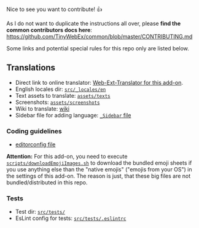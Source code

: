 Nice to see you want to contribute! :+1:

As I do not want to duplicate the instructions all over, please **find the common contributors docs here**: https://github.com/TinyWebEx/common/blob/master/CONTRIBUTING.md

Some links and potential special rules for this repo only are listed below.

## Translations

* Direct link to online translator: [Web-Ext-Translator for this add-on](https://lusito.github.io/web-ext-translator/?gh=https://github.com/rugk/awesome-emoji-picker).
* English locales dir: [`src/_locales/en`](src/_locales/en)
* Text assets to translate: [`assets/texts`](assets/texts)
* Screenshots: [`assets/screenshots`](assets/screenshots)
* Wiki to translate: [wiki](/wiki)
* Sidebar file for adding language: [`_Sidebar` file](/wiki/_Sidebar/_edit)

### Coding guidelines

* [editorconfig file](.editorconfig)

**Attention:** For this add-on, you need to execute [`scripts/downloadEmojiImages.sh`](scripts/downloadEmojiImages.sh) to download the bundled emoji sheets if you use anything else than the "native emojis" ("emojis from your OS") in the settings of this add-on. The reason is just, that these big files are not bundled/distributed in this repo.

### Tests

* Test dir: [`src/tests/`](src/tests/)
* EsLint config for tests: [`src/tests/.eslintrc`](src/tests/.eslintrc)
